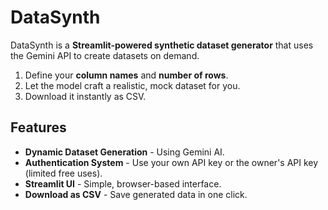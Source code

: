 # DataSynth

DataSynth is a **Streamlit-powered synthetic dataset generator** that uses the Gemini API to create datasets on demand.
1. Define your **column names** and **number of rows**.
2. Let the model craft a realistic, 
mock dataset for you.
3. Download it instantly as CSV.

## Features
- **Dynamic Dataset Generation** - Using Gemini AI.
- **Authentication System** - Use your own API key or the owner's API key (limited free uses).
- **Streamlit UI** - Simple, browser-based interface.
- **Download as CSV** - Save generated data in one click.


